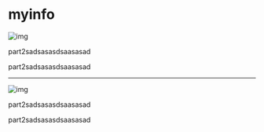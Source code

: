 # myinfo
<div style={{ height: "50vw" }}>
        <div
          style={{
            backgroundColor: "red",
            display: "inline-block",
            width: "50%",
            height: "100%",
          }}
        >
          <img src={logo} alt="img" style={{ width: "100%", height: "100%" }} />
        </div>
        <div
          style={{
            backgroundColor: "green",
            display: "inline-block",
            width: "50%",
            height: "100%",
            verticalAlign: "top",
          }}
        >
          <p style={{ wordBreak: "break-all" }}>part2sadsasasdsaasasad</p>
          <p style={{ wordBreak: "break-all" }}>part2sadsasasdsaasasad</p>
        </div>
      </div>
      <hr />
      <div
        style={{
          display: "flex",
        }}
      >
        <div
          style={{
            backgroundColor: "red",
            flexBasis: "50%",
          }}
        >
          <img src={logo} alt="img" />
        </div>
        <div
          style={{
            backgroundColor: "green",
            flexBasis: "50%",
          }}
        >
          <p>part2sadsasasdsaasasad</p>
          <p>part2sadsasasdsaasasad</p>
        </div>
      </div>
